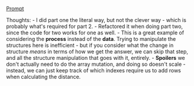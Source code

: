 [Prompt](https://adventofcode.com/2023/day/11)

Thoughts:
    - I did part one the literal way, but not the clever way - which is probably what's required for part 2. 
    - Refactored it when doing part two, since the code for two works for one as well.
    - This is a great example of considering the **process** instead of the **data**. Trying to manipulate the structures here is inefficient - but if you consider what the change in structure *means* in terms of how we get the answer, we can skip that step, and all the structure manipulation that goes with it, entirely.
    - **Spoilers** we don't actually need to do the array mutation, and doing so doesn't scale - instead, we can just keep track of which indexes require us to add rows when calculating the distance.
